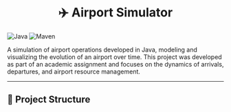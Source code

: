 <h1 align="center">✈️ Airport Simulator</h1>

![Java](https://img.shields.io/badge/Java-ED8B00?style=for-the-badge&logo=java&logoColor=white)
![Maven](https://img.shields.io/badge/Maven-C71A36?style=for-the-badge&logo=apachemaven&logoColor=white)

A simulation of airport operations developed in Java, modeling and visualizing the evolution of an airport over time. This project was developed as part of an academic assignment and focuses on the dynamics of arrivals, departures, and airport resource management.

---

## 🧩 Project Structure


